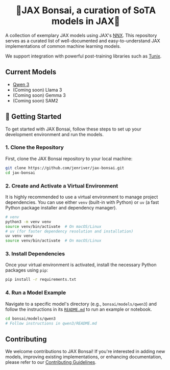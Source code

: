 
<h1 align="center">🌳JAX Bonsai, a curation of SoTA models in JAX🌳</h1>


A collection of exemplary JAX models using JAX's [NNX](https://flax.readthedocs.io/en/v0.8.3/experimental/nnx/index.html). This repository serves as a curated list of well-documented and easy-to-understand JAX implementations of common machine learning models.

We support integration with powerful post-training libraries such as [Tunix](https://github.com/google/tunix/tree/main).

## Current Models

* [Qwen 3](https://github.com/jenriver/jax-bonsai/tree/main/bonsai/models/qwen3)
* (Coming soon) Llama 3
* (Coming soon) Gemma 3
* (Coming soon) SAM2

## 🏁 Getting Started

To get started with JAX Bonsai, follow these steps to set up your development environment and run the models.

### 1. Clone the Repository

First, clone the JAX Bonsai repository to your local machine:

```bash
git clone https://github.com/jenriver/jax-bonsai.git
cd jax-bonsai
```

### 2. Create and Activate a Virtual Environment

It is highly recommended to use a virtual environment to manage project dependencies. You can use either `venv` (built-in with Python) or `uv` (a fast Python package installer and dependency manager).

```bash
# venv
python3 -m venv venv
source venv/bin/activate  # On macOS/Linux
# uv (for faster dependency resolution and installation)
uv venv venv
source venv/bin/activate  # On macOS/Linux
```

### 3. Install Dependencies

Once your virtual environment is activated, install the necessary Python packages using `pip`:

```bash
pip install -r requirements.txt
```

### 4. Run a Model Example

Navigate to a specific model's directory (e.g., `bonsai/models/qwen3`) and follow the instructions in its [`README.md`](bonsai/models/qwen3/README.md) to run an example or notebook.

```bash
cd bonsai/models/qwen3
# Follow instructions in qwen3/README.md
```

## Contributing

We welcome contributions to JAX Bonsai! If you're interested in adding new models, improving existing implementations, or enhancing documentation, please refer to our [Contributing Guidelines](CONTRIBUTING.md).